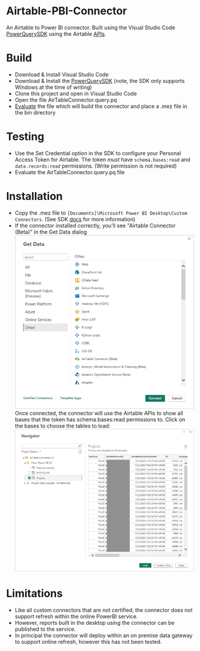 # Airtable-PBI-Connector

An Airtable to Power BI connector. Built using the Visual Studio Code [PowerQuerySDK](https://aka.ms/powerquerysdk) using the Airtable [APIs](https://support.airtable.com/docs/api). 

# Build 

* Download & Install Visual Studio Code
* Download & Install the [PowerQuerySDK](https://aka.ms/powerquerysdk) (note, the SDK only supports Windows at the time of writing)
* Clone this project and open in Visual Studio Code
* Open the file AirTableConnector.query.pq 
* [Evaluate](https://learn.microsoft.com/en-us/power-query/power-query-sdk-vs-code#evaluate-a-query-and-the-results-panel) the file which will build the connector and place a .mez file in the bin directory

# Testing

* Use the Set Credential option in the SDK to configure your Personal Access Token for Airtable. The token *must* have `schema.bases:read` and `data.records:read` permissions. (Write permission is not required)
* Evaluate the AirTableConnector.query.pq file

# Installation

* Copy the .mez file to `[Documents]\Microsoft Power BI Desktop\Custom Connectors`. (See SDK [docs](https://learn.microsoft.com/en-us/power-query/install-sdk#build-and-deploy) for more information)
* If the connector installed correctly, you'll see "Airtable Connector (Beta)" in the Get Data dialog
![Get Data dialog](docs/DataSource.png)
Once connected, the connector will use the Airtable APIs to show all bases that the token has schema.bases:read permissions to. Click on the bases to choose the tables to load:
![Navigation dialog](docs/Navigation.png)

# Limitations

* Like all custom connectors that are not certified, the connector does not support refresh within the online PowerBI service.
* However, reports built in the desktop using the connector can be published to the service.
* In principal the connector will deploy within an on premise data gateway to support online refresh, however this has not been tested.
